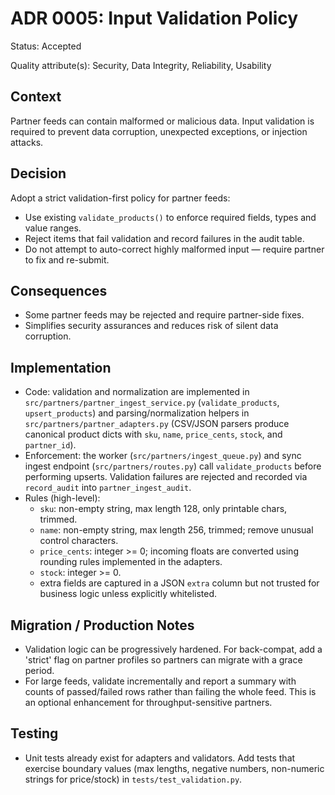 # ADR 0005: Input Validation Policy

Status: Accepted

Quality attribute(s): Security, Data Integrity, Reliability, Usability

Context
-------
Partner feeds can contain malformed or malicious data. Input validation is
required to prevent data corruption, unexpected exceptions, or injection
attacks.

Decision
--------
Adopt a strict validation-first policy for partner feeds:

- Use existing `validate_products()` to enforce required fields, types and
  value ranges.
- Reject items that fail validation and record failures in the audit table.
- Do not attempt to auto-correct highly malformed input — require partner to
  fix and re-submit.

Consequences
------------
- Some partner feeds may be rejected and require partner-side fixes.
- Simplifies security assurances and reduces risk of silent data corruption.

Implementation
--------------
- Code: validation and normalization are implemented in
  `src/partners/partner_ingest_service.py` (`validate_products`,
  `upsert_products`) and parsing/normalization helpers in
  `src/partners/partner_adapters.py` (CSV/JSON parsers produce canonical
  product dicts with `sku`, `name`, `price_cents`, `stock`, and
  `partner_id`).
- Enforcement: the worker (`src/partners/ingest_queue.py`) and sync ingest
  endpoint (`src/partners/routes.py`) call `validate_products` before
  performing upserts. Validation failures are rejected and recorded via
  `record_audit` into `partner_ingest_audit`.
- Rules (high-level):
  - `sku`: non-empty string, max length 128, only printable chars, trimmed.
  - `name`: non-empty string, max length 256, trimmed; remove unusual
    control characters.
  - `price_cents`: integer >= 0; incoming floats are converted using
    rounding rules implemented in the adapters.
  - `stock`: integer >= 0.
  - extra fields are captured in a JSON `extra` column but not trusted for
    business logic unless explicitly whitelisted.

Migration / Production Notes
---------------------------
- Validation logic can be progressively hardened. For back-compat, add a
  'strict' flag on partner profiles so partners can migrate with a grace
  period.
- For large feeds, validate incrementally and report a summary with counts
  of passed/failed rows rather than failing the whole feed. This is an
  optional enhancement for throughput-sensitive partners.

Testing
-------
- Unit tests already exist for adapters and validators. Add tests that
  exercise boundary values (max lengths, negative numbers, non-numeric
  strings for price/stock) in `tests/test_validation.py`.
